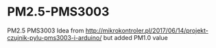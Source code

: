 # PM2.5-PMS3003
PM2.5 PMS3003
Idea from http://mikrokontroler.pl/2017/06/14/projekt-czujnik-pylu-pms3003-i-arduino/ but added PM1.0 value 
